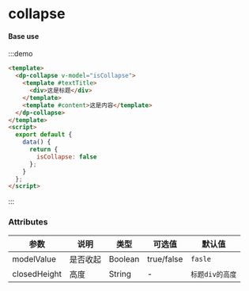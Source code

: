 # collapse

#### Base use

:::demo

```html
<template>
  <dp-collapse v-model="isCollapse">
    <template #textTitle>
      <div>这是标题</div>
    </template>
    <template #content>这是内容</template>
  </dp-collapse>
</template>
<script>
  export default {
    data() {
      return {
        isCollapse: false
      };
    }
  };
</script>
```

:::

### Attributes

| 参数     | 说明             | 类型    | 可选值                    | 默认值    |
| -------- | ---------------- | ------- | ------------------------- | --------- |
| modelValue     | 是否收起      | Boolean  | true/false   | `fasle` |
| closedHeight     | 高度 | String | -           | `标题div的高度`   |
